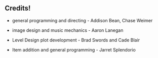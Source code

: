 ## Credits!

- general programming and directing - Addison Bean, Chase Weimer

- image design and music mechanics - Aaron Lanegan 

- Level Design plot development - Brad Swords and Cade Blair

- Item addition and general programming - Jarret Splendorio